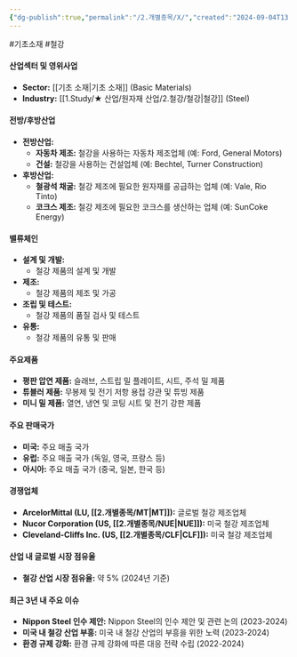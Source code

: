 ```yaml
---
{"dg-publish":true,"permalink":"/2.개별종목/X/","created":"2024-09-04T13:33:34.145+09:00","updated":"2025-06-03T20:06:02.230+09:00"}
---
```


#기초소재 #철강

#### 산업섹터 및 영위사업

- **Sector:** [[기초 소재\|기초 소재]] (Basic Materials)
- **Industry:** [[1.Study/★ 산업/원자재 산업/2.철강/철강\|철강]] (Steel)

#### 전방/후방산업

- **전방산업:**
    - **자동차 제조:** 철강을 사용하는 자동차 제조업체 (예: Ford, General Motors)
    - **건설:** 철강을 사용하는 건설업체 (예: Bechtel, Turner Construction)
- **후방산업:**
    - **철광석 채굴:** 철강 제조에 필요한 원자재를 공급하는 업체 (예: Vale, Rio Tinto)
    - **코크스 제조:** 철강 제조에 필요한 코크스를 생산하는 업체 (예: SunCoke Energy)

#### 밸류체인

- **설계 및 개발:**
    - 철강 제품의 설계 및 개발
- **제조:**
    - 철강 제품의 제조 및 가공
- **조립 및 테스트:**
    - 철강 제품의 품질 검사 및 테스트
- **유통:**
    - 철강 제품의 유통 및 판매

#### 주요제품

- **평판 압연 제품:** 슬래브, 스트립 밀 플레이트, 시트, 주석 밀 제품
- **튜블러 제품:** 무봉제 및 전기 저항 용접 강관 및 튜빙 제품
- **미니 밀 제품:** 열연, 냉연 및 코팅 시트 및 전기 강판 제품

#### 주요 판매국가

- **미국:** 주요 매출 국가
- **유럽:** 주요 매출 국가 (독일, 영국, 프랑스 등)
- **아시아:** 주요 매출 국가 (중국, 일본, 한국 등)

#### 경쟁업체

- **ArcelorMittal (LU, [[2.개별종목/MT\|MT]]):** 글로벌 철강 제조업체
- **Nucor Corporation (US, [[2.개별종목/NUE\|NUE]]):** 미국 철강 제조업체
- **Cleveland-Cliffs Inc. (US, [[2.개별종목/CLF\|CLF]]):** 미국 철강 제조업체

#### 산업 내 글로벌 시장 점유율

- **철강 산업 시장 점유율:** 약 5% (2024년 기준)

#### 최근 3년 내 주요 이슈

- **Nippon Steel 인수 제안:** Nippon Steel의 인수 제안 및 관련 논의 (2023-2024)
- **미국 내 철강 산업 부흥:** 미국 내 철강 산업의 부흥을 위한 노력 (2023-2024)
- **환경 규제 강화:** 환경 규제 강화에 따른 대응 전략 수립 (2022-2024)